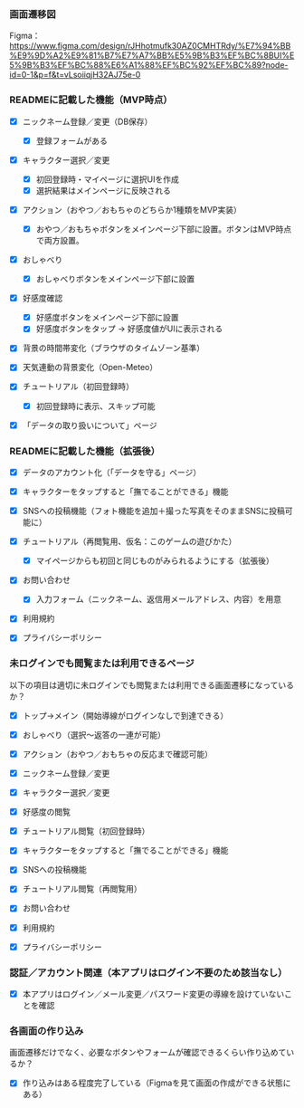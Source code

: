 ### 画面遷移図
Figma：https://www.figma.com/design/rJHhotmufk30AZ0CMHTRdy/%E7%94%BB%E9%9D%A2%E9%81%B7%E7%A7%BB%E5%9B%B3%EF%BC%8BUI%E5%9B%B3%EF%BC%88%E6%A1%88%EF%BC%92%EF%BC%89?node-id=0-1&p=f&t=vLsoiiqjH32AJ75e-0


### READMEに記載した機能（MVP時点）
- [x] ニックネーム登録／変更（DB保存）
  - [x] 登録フォームがある

- [x] キャラクター選択／変更
  - [x] 初回登録時・マイページに選択UIを作成
  - [x] 選択結果はメインページに反映される

- [x] アクション（おやつ／おもちゃのどちらか1種類をMVP実装）
  - [x] おやつ／おもちゃボタンをメインページ下部に設置。ボタンはMVP時点で両方設置。

- [x] おしゃべり
  - [x] おしゃべりボタンをメインページ下部に設置

- [x] 好感度確認
  - [x] 好感度ボタンをメインページ下部に設置
  - [x] 好感度ボタンをタップ → 好感度値がUIに表示される

- [x] 背景の時間帯変化（ブラウザのタイムゾーン基準）
- [x] 天気連動の背景変化（Open-Meteo）

- [x] チュートリアル（初回登録時）
  - [x] 初回登録時に表示、スキップ可能

- [x] 「データの取り扱いについて」ページ


### READMEに記載した機能（拡張後）
- [x] データのアカウント化（「データを守る」ページ）
- [x] キャラクターをタップすると「撫でることができる」機能
- [x] SNSへの投稿機能（フォト機能を追加＋撮った写真をそのままSNSに投稿可能に）

- [x] チュートリアル（再閲覧用、仮名：このゲームの遊びかた）
  - [x] マイページからも初回と同じものがみられるようにする（拡張後）

- [x] お問い合わせ
  - [x] 入力フォーム（ニックネーム、返信用メールアドレス、内容）を用意

- [x] 利用規約
- [x] プライバシーポリシー


### 未ログインでも閲覧または利用できるページ
以下の項目は適切に未ログインでも閲覧または利用できる画面遷移になっているか？
- [x] トップ→メイン（開始導線がログインなしで到達できる）
- [x] おしゃべり（選択〜返答の一連が可能）
- [x] アクション（おやつ／おもちゃの反応まで確認可能）
- [x] ニックネーム登録／変更
- [x] キャラクター選択／変更
- [x] 好感度の閲覧
- [x] チュートリアル閲覧（初回登録時）

- [x] キャラクターをタップすると「撫でることができる」機能
- [x] SNSへの投稿機能
- [x] チュートリアル閲覧（再閲覧用）
- [x] お問い合わせ
- [x] 利用規約
- [x] プライバシーポリシー


### 認証／アカウント関連（本アプリはログイン不要のため該当なし）
- [x] 本アプリはログイン／メール変更／パスワード変更の導線を設けていないことを確認


### 各画面の作り込み
画面遷移だけでなく、必要なボタンやフォームが確認できるくらい作り込めているか？
- [x] 作り込みはある程度完了している（Figmaを見て画面の作成ができる状態にある）
